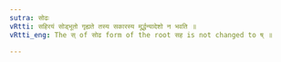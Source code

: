 ```yaml
---
sutra: सोढः
vRtti: सहिरयं सोड्भूतो गृह्यते तस्य सकारस्य मूर्द्धन्यादेशो न भवति ॥
vRtti_eng: The स् of सोढ form of the root सह is not changed to ष् ॥

---
```


